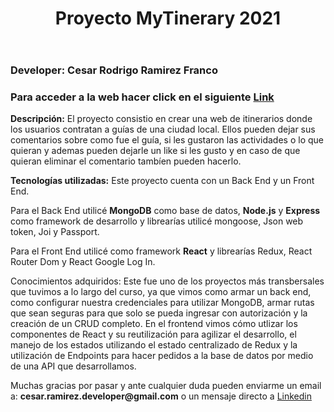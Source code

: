 <!DOCTYPE html>
<html lang="en">
  <head>
    <meta charset="utf-8" />
    <meta name="viewport" content="width=device-width, initial-scale=1" />
  </head>
  <body>
      <header>
         <h1> Proyecto MyTinerary 2021 </h1>
      </header>
      <section>
         <h3><strong>Developer:</strong> Cesar Rodrigo Ramirez Franco</h3>
         <h3>Para acceder a la web hacer click en el siguiente <a href="https://mytineraryramirez.herokuapp.com" target="_blank">Link</a></h3>
         <p><strong>Descripción:</strong> El proyecto consistio en crear una web de itinerarios donde los usuarios contratan a guías de una ciudad local. Ellos pueden dejar sus comentarios sobre como fue el guía, si les gustaron las actividades o lo que quieran y ademas pueden dejarle un like si les gusto y en caso de que quieran eliminar el comentario tambíen pueden hacerlo.</p>
         <p><strong>Tecnologías utilizadas:</strong> Este proyecto cuenta con un Back End y un Front End. </p>
         <p>Para el Back End utilicé <strong>MongoDB</strong> como base de datos, <strong>Node.js</strong> y <strong>Express</strong> como framework de desarrollo y librearías utilicé mongoose, Json web token, Joi y Passport.</p>
         <p>Para el Front End utilicé como framework <strong>React</strong> y librearías Redux, React Router Dom y React Google Log In.</p>
         <p>Conocimientos adquiridos: Este fue uno de los proyectos más transbersales que tuvimos a lo largo del curso, ya que vimos como armar un back end, como configurar nuestra credenciales para utilizar MongoDB, armar rutas que sean seguras para que solo se pueda ingresar con autorización y la creación de un CRUD completo. En el frontend vimos cómo utlizar los componentes de React y su reutilización para agilizar el desarrollo, el manejo de los estados utilizando el estado centralizado de Redux y la utilización de Endpoints para hacer pedidos a la base de datos por medio de una API que desarrollamos.</p>
      </section>
      <section>
         <p>Muchas gracias por pasar y ante cualquier duda pueden enviarme un email a: <strong>cesar.ramirez.developer@gmail.com</strong> o un mensaje directo a <a href="https://www.linkedin.com/in/cesar-ramirez-developer/" target="_blank">Linkedin</a></p>
      </section>
  </body>
</html>